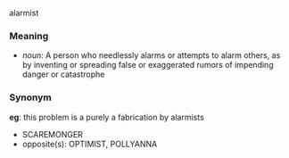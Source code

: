 alarmist
### Meaning
+ _noun_: A person who needlessly alarms or attempts to alarm others, as by inventing or spreading false or exaggerated rumors of impending danger or catastrophe

### Synonym

__eg__: this problem is a purely a fabrication by alarmists

+ SCAREMONGER
+ opposite(s): OPTIMIST, POLLYANNA


